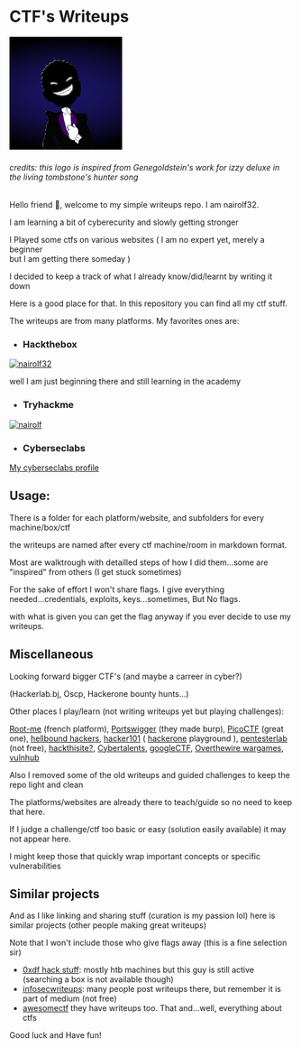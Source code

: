 # CTF's Writeups

<img src="pictures/dark_logo.png" alt="logo" width="200" height="200">

###### *credits: this logo is inspired from Genegoldstein's work for izzy deluxe in the living tombstone's hunter song*

Hello friend 🤖, welcome to my simple writeups repo. I am nairolf32. 

I am learning a bit of cyberecurity and slowly getting stronger 

I Played some ctfs on various websites ( I am no expert yet, merely a beginner  
but I am getting there someday )

I decided to keep a track of what I already know/did/learnt by writing it down 

Here is a good place for that. In this repository you can find all my ctf stuff. 

The writeups are from many platforms. My favorites ones are:

- ### Hackthebox

[![nairolf32](https://www.hackthebox.eu/badge/image/607474)](https://app.hackthebox.com/profile/607474)

 well I am just beginning there and still learning in the academy

- ### Tryhackme

[![nairolf](https://tryhackme-badges.s3.amazonaws.com/nairolf.png)](https://tryhackme.com/p/nairolf)

- ### Cyberseclabs

[My cyberseclabs profile](https://www.cyberseclabs.co.uk/profile)

## Usage:

There is a folder for each platform/website, and subfolders for every machine/box/ctf 

the writeups are named after every ctf machine/room in markdown format.

Most are walktrough with detailled steps of how I did them...some are "inspired" from
others (I get stuck sometimes)

For the sake of effort I won't share flags. I give everything needed...credentials, exploits, keys...sometimes, But No flags.

with what is given you can get the flag anyway if you ever decide to use my writeups.

## Miscellaneous

Looking forward bigger CTF's (and maybe a carreer in cyber?)

(Hackerlab.bj, Oscp, Hackerone bounty hunts...)

Other places I play/learn (not writing writeups yet but playing challenges):

[Root-me](https://www.root-me.org/nairolf32) (french platform), [Portswigger](https://portswigger.net/web-security/dashboard) (they made burp), [PicoCTF](https://play.picoctf.org/users/nairolf32) (great one), [hellbound hackers](https://hbh.sh/user/nairolf32), [hacker101](https://ctf.hacker101.com/) ( [hackerone](https://hackerone.com/nairolf?type=user) playground ), [pentesterlab](https://pentesterlab.com) (not free), [hackthisite?](https://www.hackthissite.org/user/view/nairolf32/), [Cybertalents](https://cybertalents.com/members/nairolf32/profile), [googleCTF](https://capturetheflag.withgoogle.com/beginners-quest), [Overthewire wargames](https://overthewire.org/wargames/), [vulnhub](https://www.vulnhub.com/)

Also I removed some of the old writeups and guided challenges to keep the repo light and clean

The platforms/websites are already there to teach/guide so no need to keep that here.

If I judge a challenge/ctf too basic or easy (solution easily available) it may not appear here.

I might keep those that quickly wrap important concepts or specific vulnerabilities

## Similar projects

And as I like linking and sharing stuff (curation is my passion lol) here is similar projects (other people making great writeups)

Note that I won't include those who give flags away (this is a fine selection sir)

- [0xdf hack stuff](https://0xdf.gitlab.io/): mostly htb machines but this guy is still active (searching a box is not available though)
- [infosecwriteups](https://infosecwriteups.com/): many people post writeups there, but remember it is part of medium (not free)
- [awesomectf](https://c4pr1c3.github.io/awesome-ctf/) they have writeups too. That and...well, everything about ctfs

Good luck and Have fun!

